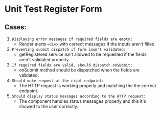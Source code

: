 # Unit Test Register Form

## Cases:

1. `Displaying error messages if required fields are empty:`
    - Render alerts `<div>` with correct messages if the inputs aren't filled.
2. `Preventing submit dispatch if form insn't validated:`
    - getRegistered service isn't allowed to be requested if the fields aren't validated properly.
3. `If required fields are valid, should dispatch onSubmit:`
    - onSubmit method should be dispatched when the fields are validated.
4. `Should make request at the right endpoint:` 
    - The HTTP request is working properly and matching the the correct endpoint.
5. `Should display status messages according to the HTTP request:` 
    - The component handles status messages properly and this it's showed to the user correctly.
